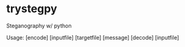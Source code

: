 # trystegpy
Steganography w/ python

Usage:
[encode] [inputfile] [targetfile] [message]
[decode] [inputfile]
